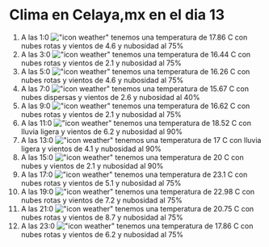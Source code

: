 # Clima en Celaya,mx en el dia 13

1. A las 1:0 !["icon weather"](http://openweathermap.org/img/w/04n.png) tenemos una temperatura de 17.86 C con nubes rotas y  vientos de 4.6 y nubosidad al 75%
1. A las 3:0 !["icon weather"](http://openweathermap.org/img/w/04n.png) tenemos una temperatura de 16.44 C con nubes rotas y  vientos de 2.1 y nubosidad al 75%
1. A las 5:0 !["icon weather"](http://openweathermap.org/img/w/04n.png) tenemos una temperatura de 16.26 C con nubes rotas y  vientos de 4.6 y nubosidad al 75%
1. A las 7:0 !["icon weather"](http://openweathermap.org/img/w/03n.png) tenemos una temperatura de 15.67 C con nubes dispersas y  vientos de 2.6 y nubosidad al 40%
1. A las 9:0 !["icon weather"](http://openweathermap.org/img/w/04d.png) tenemos una temperatura de 16.62 C con nubes rotas y  vientos de 2.1 y nubosidad al 75%
1. A las 11:0 !["icon weather"](http://openweathermap.org/img/w/10d.png) tenemos una temperatura de 18.52 C con lluvia ligera y  vientos de 6.2 y nubosidad al 90%
1. A las 13:0 !["icon weather"](http://openweathermap.org/img/w/10d.png) tenemos una temperatura de 17 C con lluvia ligera y  vientos de 4.1 y nubosidad al 90%
1. A las 15:0 !["icon weather"](http://openweathermap.org/img/w/04d.png) tenemos una temperatura de 20 C con nubes y  vientos de 2.1 y nubosidad al 90%
1. A las 17:0 !["icon weather"](http://openweathermap.org/img/w/04d.png) tenemos una temperatura de 23.1 C con nubes rotas y  vientos de 5.1 y nubosidad al 75%
1. A las 19:0 !["icon weather"](http://openweathermap.org/img/w/04n.png) tenemos una temperatura de 22.98 C con nubes rotas y  vientos de 7.2 y nubosidad al 75%
1. A las 21:0 !["icon weather"](http://openweathermap.org/img/w/04n.png) tenemos una temperatura de 20.75 C con nubes rotas y  vientos de 8.7 y nubosidad al 75%
1. A las 23:0 !["icon weather"](http://openweathermap.org/img/w/04n.png) tenemos una temperatura de 17.86 C con nubes rotas y  vientos de 6.2 y nubosidad al 75%
